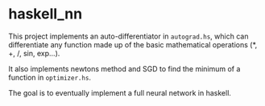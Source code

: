 # haskell_nn
This project implements an auto-differentiator in `autograd.hs`, which can differentiate any function made up of the basic mathematical operations (*, +, /, sin, exp...).

It also implements newtons method and SGD to find the minimum of a function in `optimizer.hs`.

The goal is to eventually implement a full neural network in haskell.
